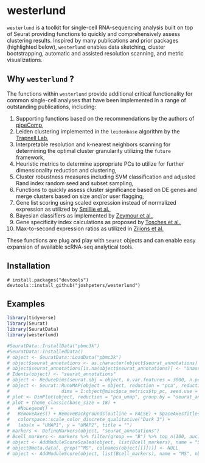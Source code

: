 
<!-- README.md is generated from README.Rmd. Please edit that file -->

# westerlund

<!-- badges: start -->
<!-- badges: end -->

`westerlund` is a toolkit for single-cell RNA-sequencing analysis built
on top of Seurat providing functions to quickly and comprehensively
assess clustering results. Inspired by many publications and prior
packages (highlighted below), `westerlund` enables data sketching,
cluster bootstrapping, automatic and assisted resolution scanning, and
metric visualizations.

## Why `westerlund` ?

The functions within `westerlund` provide additional critical
functionality for common single-cell analyses that have been implemented
in a range of outstanding publications, including:  
1. Supporting functions based on the recommendations by the authors of
[pipeComp](https://doi.org/10.1186/s13059-020-02136-7),  
1. Leiden clustering implemented in the `leidenbase` algorithm by the
[Trapnell Lab](https://github.com/cole-trapnell-lab/leidenbase),  
1. Interpretable resolution and k-nearest neighbors scanning for
determining the optimal cluster granularity utilizing the `future`
framework,  
1. Heuristic metrics to determine appropriate PCs to utilize for further
dimensionality reduction and clustering,  
1. Cluster robustness measures including SVM classification and adjusted
Rand index random seed and subset sampling,  
1. Functions to quickly assess cluster significance based on DE genes
and merge clusters based on size and/or user flagging,  
1. Gene list scoring using scaled expression instead of normalized
expression as utilized by [Smillie et
al.](https://doi.org/10.1016/j.cell.2019.06.029),  
1. Bayesian classifiers as implemented by [Zeymour et
al.](https://doi.org/10.1038/s41590-018-0051-0),  
1. Gene specificity index calculations as proposed by [Tosches et
al.](https://doi.org/10.1126/science.aar4237),  
1. Max-to-second expression ratios as utilized in [Zilions et
al.](https://doi.org/10.1016/j.immuni.2019.03.009)

These functions are plug and play with `Seurat` objects and can enable
easy expansion of available scRNA-seq analytical tools.

## Installation

    # install.packages("devtools")
    devtools::install_github("joshpeters/westerlund")

## Examples

``` r
library(tidyverse)
library(Seurat)
library(SeuratData)
library(westerlund)

#SeuratData::InstallData("pbmc3k")
#SeuratData::InstalledData()
# object <- SeuratData::LoadData("pbmc3k")
# object$seurat_annotations <- as.character(object$seurat_annotations)
# object$seurat_annotations[is.na(object$seurat_annotations)] <- "Unassigned"
# Idents(object) <- "seurat_annotations"
# object <- ReduceDims(seurat.obj = object, n.var.features = 3000, n.pcs = 50, remove.genes = NULL)
# object <- Seurat::RunUMAP(object = object, reduction = "pca", reduction.name = "pca_umap",
#                   dims = 1:object@misc$pca_metrics$tp_pc, seed.use = 1, verbose = FALSE)
# plot <- DimPlot(object, reduction = "pca_umap", group.by = "seurat_annotations", pt.size = 1, shuffle = TRUE, label = FALSE, label.size = 6, repel = TRUE)
# plot + theme_classic(base_size = 18) +
#   #NoLegend() +
#   RemoveAxes() + RemoveBackgrounds(outline = FALSE) + SpaceAxesTitles() +
#   colorspace::scale_color_discrete_qualitative("Dark 3") +
#   labs(x = "UMAP1", y = "UMAP2", title = "")
# markers <- DefineMarkers(object, "seurat_annotations")
# Bcell_markers <- markers %>% filter(group == "B") %>% top_n(100, auc) %>% pull(feature)
# object <- AddModuleScoreScaled(object, list(Bcell_markers), name = "SMS")
# object@meta.data[, grep("^MS", colnames(object[[]]))] <- NULL
# object <- AddModuleScore(object, list(Bcell_markers), name = "MS", nbin = 20, ctrl = 100)
```
